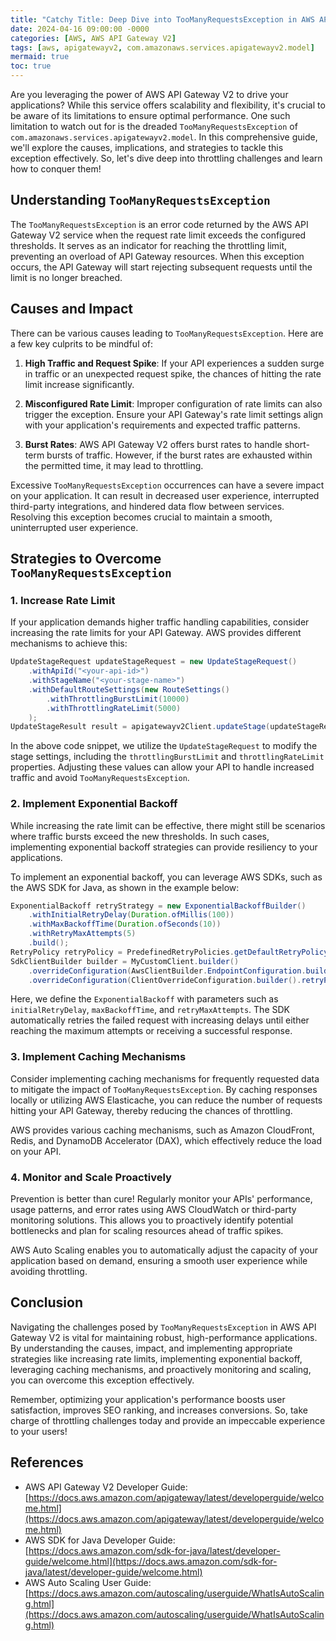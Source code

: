 ```yaml
---
title: "Catchy Title: Deep Dive into TooManyRequestsException in AWS API Gateway V2: Overcoming Throttling Challenges"
date: 2024-04-16 09:00:00 -0000
categories: [AWS, AWS API Gateway V2]
tags: [aws, apigatewayv2, com.amazonaws.services.apigatewayv2.model]
mermaid: true
toc: true
---
```



Are you leveraging the power of AWS API Gateway V2 to drive your applications? While this service offers scalability and flexibility, it's crucial to be aware of its limitations to ensure optimal performance. One such limitation to watch out for is the dreaded `TooManyRequestsException` of `com.amazonaws.services.apigatewayv2.model`. In this comprehensive guide, we'll explore the causes, implications, and strategies to tackle this exception effectively. So, let's dive deep into throttling challenges and learn how to conquer them!

## Understanding `TooManyRequestsException`

The `TooManyRequestsException` is an error code returned by the AWS API Gateway V2 service when the request rate limit exceeds the configured thresholds. It serves as an indicator for reaching the throttling limit, preventing an overload of API Gateway resources. When this exception occurs, the API Gateway will start rejecting subsequent requests until the limit is no longer breached.

## Causes and Impact

There can be various causes leading to `TooManyRequestsException`. Here are a few key culprits to be mindful of:

1. **High Traffic and Request Spike**: If your API experiences a sudden surge in traffic or an unexpected request spike, the chances of hitting the rate limit increase significantly.

2. **Misconfigured Rate Limit**: Improper configuration of rate limits can also trigger the exception. Ensure your API Gateway's rate limit settings align with your application's requirements and expected traffic patterns.

3. **Burst Rates**: AWS API Gateway V2 offers burst rates to handle short-term bursts of traffic. However, if the burst rates are exhausted within the permitted time, it may lead to throttling.

Excessive `TooManyRequestsException` occurrences can have a severe impact on your application. It can result in decreased user experience, interrupted third-party integrations, and hindered data flow between services. Resolving this exception becomes crucial to maintain a smooth, uninterrupted user experience.

## Strategies to Overcome `TooManyRequestsException`

### 1. Increase Rate Limit

If your application demands higher traffic handling capabilities, consider increasing the rate limits for your API Gateway. AWS provides different mechanisms to achieve this:

```java
UpdateStageRequest updateStageRequest = new UpdateStageRequest()
    .withApiId("<your-api-id>")
    .withStageName("<your-stage-name>")
    .withDefaultRouteSettings(new RouteSettings()
        .withThrottlingBurstLimit(10000)
        .withThrottlingRateLimit(5000)
    );
UpdateStageResult result = apigatewayv2Client.updateStage(updateStageRequest);
```

In the above code snippet, we utilize the `UpdateStageRequest` to modify the stage settings, including the `throttlingBurstLimit` and `throttlingRateLimit` properties. Adjusting these values can allow your API to handle increased traffic and avoid `TooManyRequestsException`.

### 2. Implement Exponential Backoff

While increasing the rate limit can be effective, there might still be scenarios where traffic bursts exceed the new thresholds. In such cases, implementing exponential backoff strategies can provide resiliency to your applications.

To implement an exponential backoff, you can leverage AWS SDKs, such as the AWS SDK for Java, as shown in the example below:

```java
ExponentialBackoff retryStrategy = new ExponentialBackoffBuilder()
    .withInitialRetryDelay(Duration.ofMillis(100))
    .withMaxBackoffTime(Duration.ofSeconds(10))
    .withRetryMaxAttempts(5)
    .build();
RetryPolicy retryPolicy = PredefinedRetryPolicies.getDefaultRetryPolicyWithCustomStrategy(retryStrategy);
SdkClientBuilder builder = MyCustomClient.builder()
    .overrideConfiguration(AwsClientBuilder.EndpointConfiguration.builder().build())
    .overrideConfiguration(ClientOverrideConfiguration.builder().retryPolicy(retryPolicy).build());
```

Here, we define the `ExponentialBackoff` with parameters such as `initialRetryDelay`, `maxBackoffTime`, and `retryMaxAttempts`. The SDK automatically retries the failed request with increasing delays until either reaching the maximum attempts or receiving a successful response.

### 3. Implement Caching Mechanisms

Consider implementing caching mechanisms for frequently requested data to mitigate the impact of `TooManyRequestsException`. By caching responses locally or utilizing AWS Elasticache, you can reduce the number of requests hitting your API Gateway, thereby reducing the chances of throttling.

AWS provides various caching mechanisms, such as Amazon CloudFront, Redis, and DynamoDB Accelerator (DAX), which effectively reduce the load on your API.

### 4. Monitor and Scale Proactively

Prevention is better than cure! Regularly monitor your APIs' performance, usage patterns, and error rates using AWS CloudWatch or third-party monitoring solutions. This allows you to proactively identify potential bottlenecks and plan for scaling resources ahead of traffic spikes.

AWS Auto Scaling enables you to automatically adjust the capacity of your application based on demand, ensuring a smooth user experience while avoiding throttling.

## Conclusion

Navigating the challenges posed by `TooManyRequestsException` in AWS API Gateway V2 is vital for maintaining robust, high-performance applications. By understanding the causes, impact, and implementing appropriate strategies like increasing rate limits, implementing exponential backoff, leveraging caching mechanisms, and proactively monitoring and scaling, you can overcome this exception effectively.

Remember, optimizing your application's performance boosts user satisfaction, improves SEO ranking, and increases conversions. So, take charge of throttling challenges today and provide an impeccable experience to your users!

## References

- AWS API Gateway V2 Developer Guide: [https://docs.aws.amazon.com/apigateway/latest/developerguide/welcome.html](https://docs.aws.amazon.com/apigateway/latest/developerguide/welcome.html)
- AWS SDK for Java Developer Guide: [https://docs.aws.amazon.com/sdk-for-java/latest/developer-guide/welcome.html](https://docs.aws.amazon.com/sdk-for-java/latest/developer-guide/welcome.html)
- AWS Auto Scaling User Guide: [https://docs.aws.amazon.com/autoscaling/userguide/WhatIsAutoScaling.html](https://docs.aws.amazon.com/autoscaling/userguide/WhatIsAutoScaling.html)